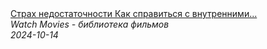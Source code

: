 <!--2024-10-14 14:31:09-->
<div class="yb">
  <a class="nodecor" href="/index.html?filmy/strah_nedostatochnosti_kak_spravitsya_s_vnutrennimi_somneniyami">
    <img class="preview" data-videoid="tKRzI6xNyzI" src="https://i1.ytimg.com/vi/tKRzI6xNyzI/hqdefault.jpg" align="middle" alt="">
  </a>
  <div class="inlbl text">
    <a class="nodecor" href="/index.html?filmy/strah_nedostatochnosti_kak_spravitsya_s_vnutrennimi_somneniyami">Страх недостаточности  Как справиться с внутренними...</a><br>
    <i class="smaller2">Watch Movies - библиотека фильмов</i><br>
    <i class="smaller3">2024-10-14</i>
  </div>
</div>
